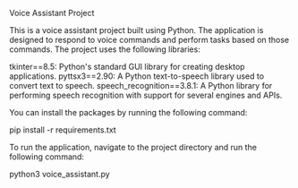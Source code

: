 Voice Assistant Project


This is a voice assistant project built using Python. The application is designed to respond to voice commands and perform tasks based on those commands. The project uses the following libraries:

tkinter==8.5: Python's standard GUI library for creating desktop applications.
pyttsx3==2.90: A Python text-to-speech library used to convert text to speech.
speech_recognition==3.8.1: A Python library for performing speech recognition with support for several engines and APIs.


You can install the packages by running the following command:

pip install -r requirements.txt



To run the application, navigate to the project directory and run the following command:

python3 voice_assistant.py
